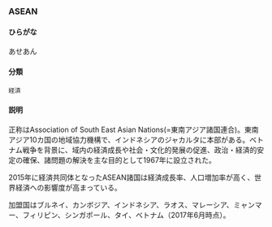 <div style="display:none;">

## [あ行](securities-terms?id=あ行)
## [か行](securities-terms?id=か行)
## [さ行](securities-terms?id=さ行)
## [た行](securities-terms?id=た行)
## [な行](securities-terms?id=な行)
## [は行](securities-terms?id=は行)
## [ま行](securities-terms?id=ま行)
## [や行](securities-terms?id=や行)
## [ら行](securities-terms?id=ら行)
## [わ行](securities-terms?id=わ行)
## [英数字・記号](securities-terms?id=英数字・記号)

</div>

### ASEAN

#### ひらがな

あせあん

#### 分類

`経済`

#### 説明

正称はAssociation of South East Asian Nations(=東南アジア諸国連合)。東南アジア10カ国の地域協力機構で、インドネシアのジャカルタに本部がある。ベトナム戦争を背景に、域内の経済成長や社会・文化的発展の促進、政治・経済的安定の確保、諸問題の解決を主な目的として1967年に設立された。
 
2015年に経済共同体となったASEAN諸国は経済成長率、人口増加率が高く、世界経済への影響度が高まっている。
 
加盟国はブルネイ、カンボジア、インドネシア、ラオス、マレーシア、ミャンマー、フィリピン、シンガポール、タイ、ベトナム（2017年6月時点）。

